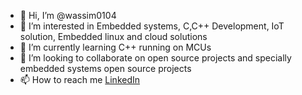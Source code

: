- 👋 Hi, I’m @wassim0104
- 👀 I’m interested in Embedded systems, C,C++ Development, IoT solution, Embedded linux and cloud solutions
- 🌱 I’m currently learning C++ running on MCUs
- 💞️ I’m looking to collaborate on open source projects and specially embedded systems open source projects
- 📫 How to reach me [LinkedIn](https://www.linkedin.com/in/wassim-jdidi-30b004165/)

<!---
wassim0104/wassim0104 is a ✨ special ✨ repository because its `README.md` (this file) appears on your GitHub profile.
You can click the Preview link to take a look at your changes.
--->
